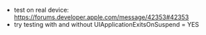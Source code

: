 * test on real device: https://forums.developer.apple.com/message/42353#42353
* try testing with and without UIApplicationExitsOnSuspend = YES
